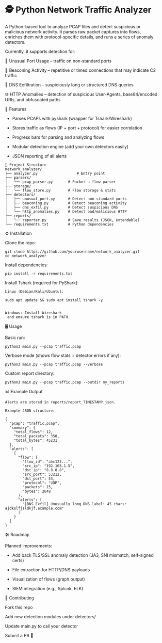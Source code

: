 # 🕵️ Python Network Traffic Analyzer

A Python-based tool to analyze PCAP files and detect suspicious or malicious network activity.
It parses raw packet captures into flows, enriches them with protocol-specific details, and runs a series of anomaly detectors.

Currently, it supports detection for:

🔎 Unusual Port Usage – traffic on non-standard ports

📡 Beaconing Activity – repetitive or timed connections that may indicate C2 traffic

🧩 DNS Exfiltration – suspiciously long or structured DNS queries

🌐 HTTP Anomalies – detection of suspicious User-Agents, base64/encoded URIs, and obfuscated paths

🚀 Features

- Parses PCAPs with pyshark
 (wrapper for Tshark/Wireshark)

- Stores traffic as flows (IP + port + protocol) for easier correlation

- Progress bars for parsing and analyzing flows

- Modular detection engine (add your own detectors easily)

- JSON reporting of all alerts
```
📂 Project Structure
network_analyzer/
├── analyzer.py                  # Entry point
├── parsers/
│   └── pcap_parser.py       # Packet → flow parser
├── storage/
│   └── flow_store.py        # Flow storage & stats
├── detectors/
│   ├── unusual_port.py      # Detect non-standard ports
│   ├── beaconing.py         # Detect beaconing activity
│   ├── dns_exfil.py         # Detect suspicious DNS
│   └── http_anomalies.py    # Detect bad/malicious HTTP
├── reports/
│   └── reporter.py          # Save results (JSON, extendable)
└── requirements.txt         # Python dependencies
```
⚙️ Installation

Clone the repo:
```
git clone https://github.com/yourusername/network_analyzer.git
cd network_analyzer
```

Install dependencies:
```
pip install -r requirements.txt
```

Install Tshark (required for PyShark):
```
Linux (Debian/Kali/Ubuntu):

sudo apt update && sudo apt install tshark -y


Windows: Install Wireshark
 and ensure tshark is in PATH.
```
🖥️ Usage

Basic run:
```
python3 main.py --pcap traffic.pcap
```

Verbose mode (shows flow stats + detector errors if any):
```
python3 main.py --pcap traffic.pcap --verbose
```

Custom report directory:
```
python3 main.py --pcap traffic.pcap --outdir my_reports
```
📊 Example Output
```
Alerts are stored in reports/report_TIMESTAMP.json.

Example JSON structure:

{
  "pcap": "traffic.pcap",
  "summary": {
    "total_flows": 12,
    "total_packets": 350,
    "total_bytes": 45231
  },
  "alerts": [
    {
      "flow": {
        "flow_id": "abc123...",
        "src_ip": "192.168.1.5",
        "dst_ip": "8.8.8.8",
        "src_port": 53212,
        "dst_port": 53,
        "protocol": "UDP",
        "packets": 15,
        "bytes": 2048
      },
      "alerts": [
        "[DNS Exfil] Unusually long DNS label: 45 chars: ajdkslfjsldkjf.example.com"
      ]
    }
  ]
}
```
🛠️ Roadmap

Planned improvements:

- Add back TLS/SSL anomaly detection (JA3, SNI mismatch, self-signed certs)

- File extraction for HTTP/DNS payloads

- Visualization of flows (graph output)

- SIEM integration (e.g., Splunk, ELK)

🤝 Contributing

Fork this repo

Add new detection modules under detectors/

Update main.py to call your detector

Submit a PR 🚀
